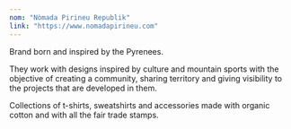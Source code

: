 ```yaml
---
nom: "Nòmada Pirineu Republik"
link: "https://www.nomadapirineu.com"
---
```


Brand born and inspired by the Pyrenees.

They work with designs inspired by culture and mountain sports with the objective of creating a community, sharing territory and giving visibility to the projects that are developed in them.

Collections of t-shirts, sweatshirts and accessories made with organic cotton and with all the fair trade stamps.
